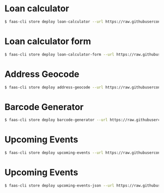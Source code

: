 # Loan calculator
```bash
$ faas-cli store deploy loan-calculator --url https://raw.githubusercontent.com/padiazg/function-store/master/store.json --gateway=http://localhost:31112
```

# Loan calculator form
```bash
$ faas-cli store deploy loan-calculator-form --url https://raw.githubusercontent.com/padiazg/function-store/master/store.json --gateway=http://localhost:31112
```

# Address Geocode
```bash
$ faas-cli store deploy address-geocode --url https://raw.githubusercontent.com/padiazg/function-store/master/store.json --gateway=http://localhost:31112 --env API_KEY=<API_KEY>
```

# Barcode Generator
```bash
$ faas-cli store deploy barcode-generator --url https://raw.githubusercontent.com/padiazg/function-store/master/store.json --gateway=http://localhost:31112
```

# Upcoming Events
```bash
$ faas-cli store deploy upcoming-events --url https://raw.githubusercontent.com/padiazg/function-store/master/store.json --gateway=http://localhost:31112
```

# Upcoming Events
```bash
$ faas-cli store deploy upcoming-events-json --url https://raw.githubusercontent.com/padiazg/function-store/master/store.json --gateway=http://localhost:31112
```
